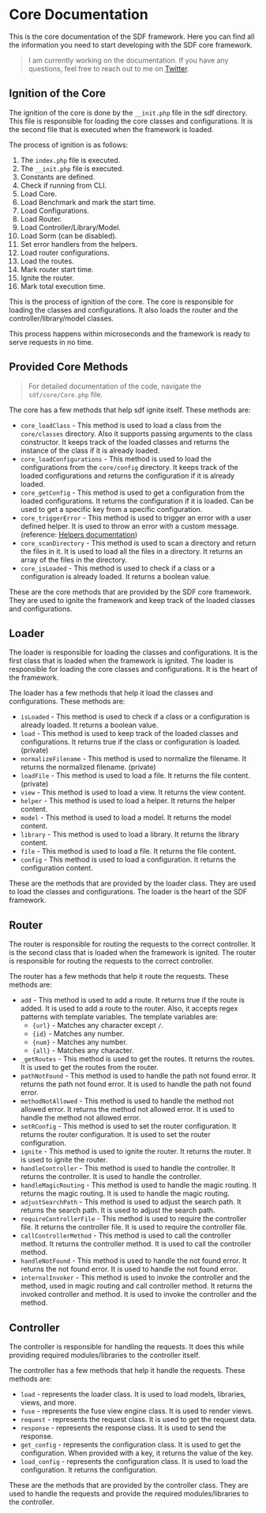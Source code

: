 # Core Documentation

This is the core documentation of the SDF framework. Here you can find all the information you need to start developing
with the SDF core framework.

> I am currently working on the documentation. If you have any questions, feel free to reach out to me
> on [Twitter](https://x.com/devsimsek).

## Ignition of the Core

The ignition of the core is done by the `__init.php` file in the sdf directory. This file is responsible for loading the
core classes and configurations. It is the second file that is executed when the framework is loaded.

The process of ignition is as follows:

1. The `index.php` file is executed.
2. The `__init.php` file is executed.
3. Constants are defined.
4. Check if running from CLI.
5. Load Core.
6. Load Benchmark and mark the start time.
7. Load Configurations.
8. Load Router.
9. Load Controller/Library/Model.
10. Load Sorm (can be disabled).
11. Set error handlers from the helpers.
12. Load router configurations.
13. Load the routes.
14. Mark router start time.
15. Ignite the router.
16. Mark total execution time.

This is the process of ignition of the core. The core is responsible for loading the classes and configurations. It also
loads the router and the controller/library/model classes.

This process happens within microseconds and the framework is ready to serve requests in no time.

## Provided Core Methods

> For detailed documentation of the code, navigate the `sdf/core/Core.php` file.

The core has a few methods that help sdf ignite itself. These methods are:

- `core_loadClass` - This method is used to load a class from the `core/classes` directory. Also it supports passing
  arguments to the class constructor. It keeps track of the loaded classes and returns the instance of the class if it
  is already loaded.
- `core_loadConfigurations` - This method is used to load the configurations from the `core/config` directory. It keeps
  track of the loaded configurations and returns the configuration if it is already loaded.
- `core_getConfig` - This method is used to get a configuration from the loaded configurations. It returns the
  configuration if it is loaded. Can be used to get a specific key from a specific configuration.
- `core_triggerError` - This method is used to trigger an error with a user defined helper. It is used to throw an error
  with a custom message. (reference: [Helpers documentation](app/helpers.md))
- `core_scanDirectory` - This method is used to scan a directory and return the files in it. It is used to load all the
  files in a directory. It returns an array of the files in the directory.
- `core_isLoaded` - This method is used to check if a class or a configuration is already loaded. It returns a boolean
  value.

These are the core methods that are provided by the SDF core framework. They are used to ignite the framework and keep
track of the loaded classes and configurations.

## Loader

The loader is responsible for loading the classes and configurations. It is the first class that is loaded when the
framework is ignited. The loader is responsible for loading the core classes and configurations. It is the heart of the
framework.

The loader has a few methods that help it load the classes and configurations. These methods are:

- `isLoaded` - This method is used to check if a class or a configuration is already loaded. It returns a boolean value.
- `load` - This method is used to keep track of the loaded classes and configurations. It returns true if the class or
  configuration is loaded. (private)
- `normalizeFilename` - This method is used to normalize the filename. It returns the normalized filename. (private)
- `loadFile` - This method is used to load a file. It returns the file content. (private)
- `view` - This method is used to load a view. It returns the view content.
- `helper` - This method is used to load a helper. It returns the helper content.
- `model` - This method is used to load a model. It returns the model content.
- `library` - This method is used to load a library. It returns the library content.
- `file` - This method is used to load a file. It returns the file content.
- `config` - This method is used to load a configuration. It returns the configuration content.

These are the methods that are provided by the loader class. They are used to load the classes and configurations. The
loader is the heart of the SDF framework.

## Router

The router is responsible for routing the requests to the correct controller. It is the second class that is loaded when
the framework is ignited. The router is responsible for routing the requests to the correct controller.

The router has a few methods that help it route the requests. These methods are:

- `add` - This method is used to add a route. It returns true if the route is added. It is used to add a route to the
  router.
  Also, it accepts regex patterns with template variables. The template variables are:
  - `{url}` - Matches any character except `/`.
  - `{id}` - Matches any number.
  - `{num}` - Matches any number.
  - `{all}` - Matches any character.
- `_getRoutes` - This method is used to get the routes. It returns the routes. It is used to get the routes from the
  router.
- `pathNotFound` - This method is used to handle the path not found error. It returns the path not found error. It is
  used to handle the path not found error.
- `methodNotAllowed` - This method is used to handle the method not allowed error. It returns the method not allowed
  error. It is used to handle the method not allowed error.
- `setRConfig` - This method is used to set the router configuration. It returns the router configuration. It is used to
  set the router configuration.
- `ignite` - This method is used to ignite the router. It returns the router. It is used to ignite the router.
- `handleController` - This method is used to handle the controller. It returns the controller. It is used to handle the
  controller.
- `handleMagicRouting` - This method is used to handle the magic routing. It returns the magic routing. It is used to
  handle the magic routing.
- `adjustSearchPath` - This method is used to adjust the search path. It returns the search path. It is used to adjust
  the search path.
- `requireControllerFile` - This method is used to require the controller file. It returns the controller file. It is
  used to require the controller file.
- `callControllerMethod` - This method is used to call the controller method. It returns the controller method. It is
  used to call the controller method.
- `handleNotFound` - This method is used to handle the not found error. It returns the not found error. It is used to
  handle the not found error.
- `internalInvoker` - This method is used to invoke the controller and the method, used in magic routing and call
  controller method. It returns the invoked controller and method. It is used to invoke the controller and the method.

## Controller

The controller is responsible for handling the requests. It does this while providing required modules/libraries to the
controller itself.

The controller has a few methods that help it handle the requests. These methods are:

- `load` - represents the loader class. It is used to load models, libraries, views, and more.
- `fuse` - represents the fuse view engine class. It is used to render views.
- `request` - represents the request class. It is used to get the request data.
- `response` - represents the response class. It is used to send the response.
- `get_config` - represents the configuration class. It is used to get the configuration. When provided with a key, it
  returns the value of the key.
- `load_config` - represents the configuration class. It is used to load the configuration. It returns the
  configuration.

These are the methods that are provided by the controller class. They are used to handle the requests and provide the
required modules/libraries to the controller.
